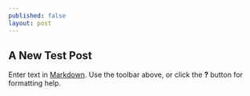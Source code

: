 ```yaml
---
published: false
layout: post
---
```

## A New Test Post

Enter text in [Markdown](http://daringfireball.net/projects/markdown/). Use the toolbar above, or click the **?** button for formatting help.
